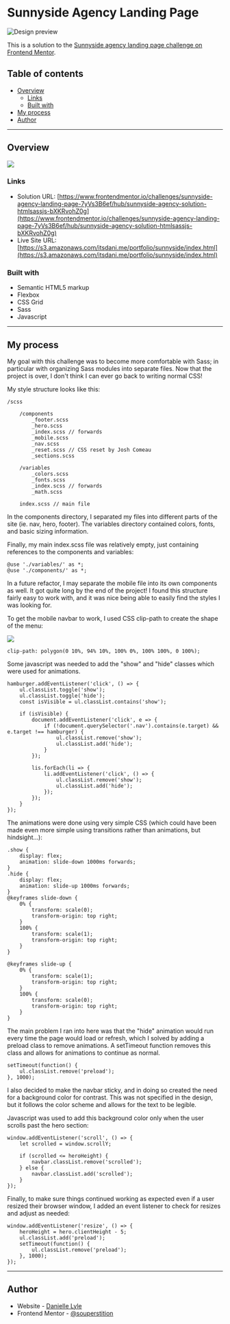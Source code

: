 # Sunnyside Agency Landing Page

![Design preview](./images/thumbs/desktop-preview.jpg)

This is a solution to the [Sunnyside agency landing page challenge on Frontend Mentor](https://www.frontendmentor.io/challenges/sunnyside-agency-landing-page-7yVs3B6ef).

## Table of contents

- [Overview](#overview)
  - [Links](#links)
  - [Built with](#built-with)
- [My process](#my-process)
- [Author](#author)

---

## Overview


![](./images/thumbs/screenshot1.png)


### Links

- Solution URL: [https://www.frontendmentor.io/challenges/sunnyside-agency-landing-page-7yVs3B6ef/hub/sunnyside-agency-solution-htmlsassjs-bXKRvohZ0g](https://www.frontendmentor.io/challenges/sunnyside-agency-landing-page-7yVs3B6ef/hub/sunnyside-agency-solution-htmlsassjs-bXKRvohZ0g)
- Live Site URL: [https://s3.amazonaws.com/itsdani.me/portfolio/sunnyside/index.html](https://s3.amazonaws.com/itsdani.me/portfolio/sunnyside/index.html)

### Built with

- Semantic HTML5 markup
- Flexbox
- CSS Grid
- Sass
- Javascript
---

## My process

My goal with this challenge was to become more comfortable with Sass; in particular with organizing Sass modules into separate files. Now that the project is over, I don't think I can ever go back to writing normal CSS!

My style structure looks like this: 

```
/scss

	/components
    	_footer.scss
    	_hero.scss
    	_index.scss // forwards
    	_mobile.scss
    	_nav.scss
    	_reset.scss // CSS reset by Josh Comeau
    	_sections.scss

	/variables
    	_colors.scss
		_fonts.scss
		_index.scss // forwards
		_math.scss 

	index.scss // main file
```

In the components directory, I separated my files into different parts of the site (ie. nav, hero, footer). The variables directory contained colors, fonts, and basic sizing information.

Finally, my main index.scss file was relatively empty, just containing references to the components and variables:

```
@use './variables/' as *;
@use './components/' as *;
```

In a future refactor, I may separate the mobile file into its own components as well. It got quite long by the end of the project! I found this structure fairly easy to work with, and it was nice being able to easily find the styles I was looking for.

To get the mobile navbar to work, I used CSS clip-path to create the shape of the menu:

![](./images/thumbs/mobile-nav.png)

```
clip-path: polygon(0 10%, 94% 10%, 100% 0%, 100% 100%, 0 100%);
```

Some javascript was needed to add the "show" and "hide" classes which were used for animations. 

```
hamburger.addEventListener('click', () => {
	ul.classList.toggle('show');
	ul.classList.toggle('hide');
	const isVisible = ul.classList.contains('show');

	if (isVisible) {
		document.addEventListener('click', e => {
			if (!document.querySelector('.nav').contains(e.target) && e.target !== hamburger) {
				ul.classList.remove('show');
				ul.classList.add('hide');
			}
		});

		lis.forEach(li => {
			li.addEventListener('click', () => {
				ul.classList.remove('show');
				ul.classList.add('hide');
			});
		});
	}
});
```

The animations were done using very simple CSS (which could have been made even more simple using transitions rather than animations, but hindsight...): 

```
.show {
	display: flex;
	animation: slide-down 1000ms forwards;
}
.hide {
	display: flex;
	animation: slide-up 1000ms forwards;
}
@keyframes slide-down {
	0% {
		transform: scale(0);
		transform-origin: top right;
    }
	100% {
		transform: scale(1);
		transform-origin: top right;
	}
}

@keyframes slide-up {
	0% {
		transform: scale(1);
		transform-origin: top right;
	}
	100% {
		transform: scale(0);
		transform-origin: top right;
	}
}
```

The main problem I ran into here was that the "hide" animation would run every time the page would load or refresh, which I solved by adding a preload class to remove animations. A setTimeout function removes this class and allows for animations to continue as normal.

```
setTimeout(function() {
	ul.classList.remove('preload');
}, 1000);
```

I also decided to make the navbar sticky, and in doing so created the need for a background color for contrast. This was not specified in the design, but it follows the color scheme and allows for the text to be legible. 

Javascript was used to add this background color only when the user scrolls past the hero section:

```
window.addEventListener('scroll', () => {
	let scrolled = window.scrollY;

	if (scrolled <= heroHeight) {
		navbar.classList.remove('scrolled');
	} else {
		navbar.classList.add('scrolled');
	}
});
```

Finally, to make sure things continued working as expected even if a user resized their browser window, I added an event listener to check for resizes and adjust as needed:

```
window.addEventListener('resize', () => {
	heroHeight = hero.clientHeight - 5;
	ul.classList.add('preload');
	setTimeout(function() {
		ul.classList.remove('preload');
	}, 1000);
});
```
---

## Author

- Website - [Danielle Lyle](https://itsdani.me)
- Frontend Mentor - [@souperstition](https://www.frontendmentor.io/profile/souperstition)